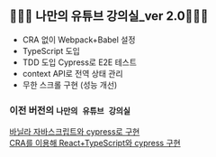 ## 👩🏻‍💻 나만의 유튜브 강의실_ver 2.0👨🏻‍💻
- CRA 없이 Webpack+Babel 설정 
- TypeScript 도입 
- TDD 도입 Cypress로 E2E 테스트
- context API로 전역 상태 관리 
- 무한 스크롤 구현 (성능 개선)


### 이전 버전의 `나만의 유튜브 강의실`
[바닐라 자바스크립트와 cypress로 구현](https://github.com/Yeewon/js-my-youtube-classroom)
</br>
[CRA를 이용해 React+TypeScript와 cypress 구현](https://github.com/Yeewon/react-youtube-classroom)
